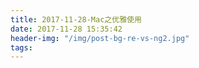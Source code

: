```yaml
---
title: 2017-11-28-Mac之优雅使用
date: 2017-11-28 15:35:42
header-img: "/img/post-bg-re-vs-ng2.jpg"
tags:
---
```


